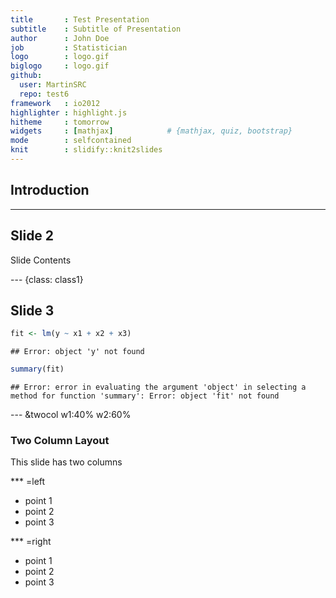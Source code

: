 ```yaml
---
title       : Test Presentation
subtitle    : Subtitle of Presentation
author      : John Doe
job         : Statistician
logo        : logo.gif
biglogo     : logo.gif
github:
  user: MartinSRC
  repo: test6
framework   : io2012
highlighter : highlight.js
hitheme     : tomorrow
widgets     : [mathjax]            # {mathjax, quiz, bootstrap}
mode        : selfcontained
knit        : slidify::knit2slides
---
```

<style> aside.gdbar img {width: 118.40px; height: 70px; position: absolute;
right: 0; margin: 13px 13px;}.title-slide {background-color: #ECFAFD;
}</style>

## Introduction


---

## Slide 2

Slide Contents

--- {class: class1}

## Slide 3


```r
fit <- lm(y ~ x1 + x2 + x3)
```

```
## Error: object 'y' not found
```

```r
summary(fit)
```

```
## Error: error in evaluating the argument 'object' in selecting a method for function 'summary': Error: object 'fit' not found
```

--- &twocol w1:40% w2:60%
### Two Column Layout   
This slide has two columns

*** =left

- point 1
- point 2
- point 3

*** =right

- point 1
- point 2
- point 3

